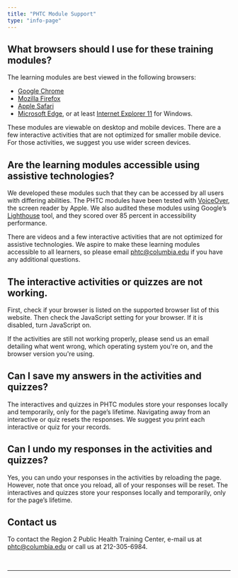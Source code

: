 ```yaml
---
title: "PHTC Module Support"
type: "info-page"
---
```


## What browsers should I use for these training modules?

The learning modules are best viewed in the following browsers:

* [Google Chrome](https://www.google.com/chrome/)
* [Mozilla Firefox](https://getfirefox.com)
* [Apple Safari](https://www.apple.com/safari/)
* [Microsoft Edge](https://www.microsoft.com/en-us/windows/microsoft-edge), or at least [Internet Explorer 11](http://windows.microsoft.com/ie/) for Windows.

These modules are viewable on desktop and mobile devices. There are a few interactive activities that are not optimized for smaller mobile device. For those activities, we suggest you use wider screen devices.

## Are the learning modules accessible using assistive technologies?

We developed these modules such that they can be accessed by all users with differing abilities. The PHTC modules have been tested with [VoiceOver](https://www.apple.com/accessibility/mac/vision/), the screen reader by Apple. We also audited these modules using Google’s [Lighthouse](https://developers.google.com/web/tools/lighthouse/) tool, and they scored over 85 percent in accessibility performance.

There are videos and a few interactive activities that are not optimized for assistive technologies. We aspire to make these learning modules accessible to all learners, so please email phtc@columbia.edu if you have any additional questions.

## The interactive activities or quizzes are not working.

First, check if your browser is listed on the supported browser list of this website. Then check the JavaScript setting for your browser. If it is disabled, turn JavaScript on.

If the activities are still not working properly, please send us an email detailing what went wrong, which operating system you're on, and the browser version you're using.

## Can I save my answers in the activities and quizzes?

The interactives and quizzes in PHTC modules store your responses locally and temporarily, only for the page’s lifetime. Navigating away from an interactive or quiz resets the responses. We suggest you print each interactive or quiz for your records.

## Can I undo my responses in the activities and quizzes?

Yes, you can undo your responses in the activities by reloading the page. However, note that once you reload, all of your responses will be reset. The interactives and quizzes store your responses locally and temporarily, only for the page’s lifetime.

## Contact us

To contact the Region 2 Public Health Training Center, e-mail us at phtc@columbia.edu or call us at 212-305-6984.

&nbsp;

------